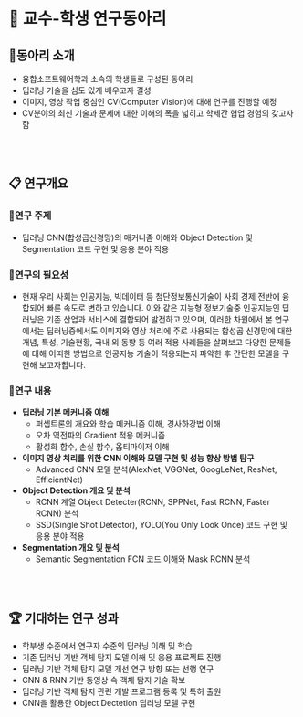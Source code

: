# 🏫 교수-학생 연구동아리 

## 📝동아리 소개
- 융합소프트웨어학과 소속의 학생들로 구성된 동아리
- 딥러닝 기술을 심도 있게 배우고자 결성
- 이미지, 영상 작업 중심인 CV(Computer Vision)에 대해 연구를 진행할 예정
- CV분야의 최신 기술과 문제에 대한 이해의 폭을 넓히고 학제간 협업 경험의 갖고자함

<br/>
<br/>

## 📋 연구개요
### 📗연구 주제
- 딥러닝 CNN(합성곱신경망)의 매커니즘 이해와 Object Detection 및 Segmentation 코드 구현 및 응용 분야 적용

### 📘연구의 필요성
- 현재 우리 사회는 인공지능, 빅데이터 등 첨단정보통신기술이 사회 경제 전반에 융합되어 빠른 속도로 변하고 있습니다. 이와 같은 지능형 정보기술중 인공지능인 딥러닝은 기존 산업과 서비스에 결합되어 발전하고 있으며, 이러한 차원에서 본 연구에서는 딥러닝중에서도 이미지와 영상 처리에 주로 사용되는 합성곱 신경망에 대한 개념, 특성, 기술현황, 국내 외 동향 등 여러 적용 사례들을 살펴보고 다양한 문제들에 대해 어떠한 방법으로 인공지능 기술이 적용되는지 파악한 후 간단한 모델을 구현해 보고자합니다.

### 📙연구 내용
- **딥러닝 기본 메커니즘 이해**
    - 퍼셉트론의 개요와 학습 메커니즘 이해, 경사하강법 이해
    - 오차 역전파의 Gradient 적용 메커니즘
    - 활성화 함수, 손실 함수, 옵티마이저 이해
- **이미지 영상 처리를 위한 CNN 이해와 모델 구현 및 성능 향상 방법 탐구**
    - Advanced CNN 모델 분석(AlexNet, VGGNet, GoogLeNet, ResNet, EfficientNet)
- **Object Detection 개요 및 분석**
    - RCNN 계열 Object Detecter(RCNN, SPPNet, Fast RCNN, Faster RCNN) 분석
    - SSD(Single Shot Detector), YOLO(You Only Look Once) 코드 구현 및 응용 분야 적용
- **Segmentation 개요 및 분석**
    - Semantic Segmentation FCN 코드 이해와 Mask RCNN 분석

<br/>
<br/>

## 🏆 기대하는 연구 성과
- 학부생 수준에서 연구자 수준의 딥러닝 이해 및 학습
- 기존 딥러닝 기반 객체 탐지 모델 이해 및 응용 프로젝트 진행
- 딥러닝 기반 객체 탐지 모델 개선 연구 방향 또는 선행 연구
- CNN & RNN 기반 동영상 속 객체 탐지 기술 확보
- 딥러닝 기반 객체 탐지 관련 개발 프로그램 등록 및 특허 출원
- CNN을 활용한 Object Dectetion 딥러닝 모델 구현

